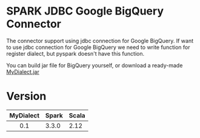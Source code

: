 # SPARK JDBC Google BigQuery Connector

The connector support using jdbc connection for Google BigQuery.
If want to use jdbc connection for Google BigQuery we need to write function for register dialect, but pyspark doesn't have this function.

You can build jar file for BigQuery yourself, or download a ready-made [MyDialect.jar](https://github.com/Fox-sv/spark-bigquery/raw/master/MyDialect.jar)

# Version

|  MyDialect | Spark  | Scala |
|:----------:|--------|:------|
| 0.1        | 3.3.0  | 2.12  |

